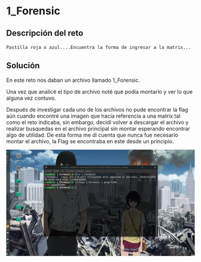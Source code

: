 # 1_Forensic

## Descripción del reto

```
Pastilla roja o azul....Encuentra la forma de ingresar a la matrix... 
```

## Solución

En este reto nos daban un archivo llamado 1_Forensic.

Una vez que analicé el tipo de archivo noté que podía montarlo y ver lo que alguna vez contuvo.

Después de investigar cada uno de los archivos no pude encontrar la flag aún cuando encontré una imagen que hacía
referencia a una matrix tal como el reto indicaba, sin embargo,
decidí volver a descargar el archivo y realizar busquedas en el archivo principal sin montar esperando encontrar algo de utilidad.
De esta forma me di cuenta que nunca fue necesario montar el archivo, la Flag se encontraba en este desde un principio.

![Flag](Images/01.png)
